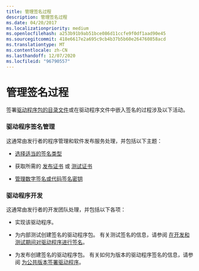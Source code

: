 ```yaml
---
title: 管理签名过程
description: 管理签名过程
ms.date: 04/20/2017
ms.localizationpriority: medium
ms.openlocfilehash: a253b91b9ab51bce086d11ccfe9f0df1aad90e45
ms.sourcegitcommit: 418e6617e2a695c9cb4b37b5b60e264760858acd
ms.translationtype: MT
ms.contentlocale: zh-CN
ms.lasthandoff: 12/07/2020
ms.locfileid: "96790557"
---
```

# <a name="managing-the-signing-process"></a>管理签名过程


签署[驱动程序包的](driver-packages.md)[目录文件](catalog-files.md)或在驱动程序文件中嵌入签名的过程涉及以下活动。

### <a name="driver-signing-administration"></a>驱动程序签名管理

这通常由发行者的程序管理和软件发布服务处理，并包括以下主题：

-   [选择适当的签名类型](./digital-signatures-and-pnp-device-installation--windows-vista-and-late.md)

-   获取所需的 [发布证书](release-certificates.md) 或 [测试证书](./makecert-test-certificate.md)

-   [管理数字签名或代码签名密钥](managing-the-digital-signature-or-code-signing-keys.md)

### <a name="driver-development"></a>驱动程序开发

这通常由发行者的开发团队处理，并包括以下各项：

-   实现该驱动程序。

-   为内部测试创建签名的驱动程序包。 有关测试签名的信息，请参阅 [在开发和测试期间对驱动程序进行签名](./introduction-to-test-signing.md)。

-   为发布创建签名的驱动程序包。 有关如何为版本的驱动程序签名的信息，请参阅 [为公共版本签署驱动程序](signing-drivers-for-public-release--windows-vista-and-later-.md)。

